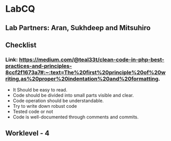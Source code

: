 # LabCQ
## Lab Partners: Aran, Sukhdeep and Mitsuhiro
## Checklist
### Link: https://medium.com/@teal33t/clean-code-in-php-best-practices-and-principles-8ccf2f1673a7#:~:text=The%20first%20principle%20of%20writing,as%20proper%20indentation%20and%20formatting.
- It Should be easy to read.
- Code should be divided into small parts visible and clear.
- Code operation should be understandable.
- Try to write down robust code
- Tested code or not
- Code is well-documented through comments and commits.

## Worklevel - 4

